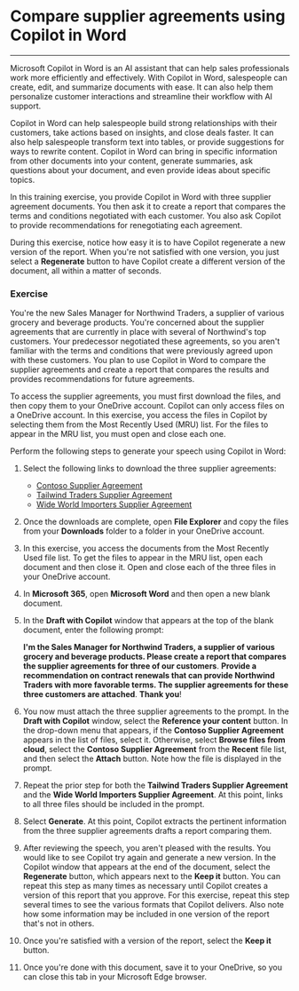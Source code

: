 
# Compare supplier agreements using Copilot in Word
---
Microsoft Copilot in Word is an AI assistant that can help sales professionals work more efficiently and effectively. With Copilot in Word, salespeople can create, edit, and summarize documents with ease. It can also help them personalize customer interactions and streamline their workflow with AI support.

Copilot in Word can help salespeople build strong relationships with their customers, take actions based on insights, and close deals faster. It can also help salespeople transform text into tables, or provide suggestions for ways to rewrite content. Copilot in Word can bring in specific information from other documents into your content, generate summaries, ask questions about your document, and even provide ideas about specific topics.

In this training exercise, you provide Copilot in Word with three supplier agreement documents. You then ask it to create a report that compares the terms and conditions negotiated with each customer. You also ask Copilot to provide recommendations for renegotiating each agreement.

During this exercise, notice how easy it is to have Copilot regenerate a new version of the report. When you're not satisfied with one version, you just select a **Regenerate** button to have Copilot create a different version of the document, all within a matter of seconds.

### Exercise

You're the new Sales Manager for Northwind Traders, a supplier of various grocery and beverage products. You're concerned about the supplier agreements that are currently in place with several of Northwind's top customers. Your predecessor negotiated these agreements, so you aren't familiar with the terms and conditions that were previously agreed upon with these customers. You plan to use Copilot in Word to compare the supplier agreements and create a report that compares the results and provides recommendations for future agreements.

To access the supplier agreements, you must first download the files, and then copy them to your OneDrive account. Copilot can only access files on a OneDrive account. In this exercise, you access the files in Copilot by selecting them from the Most Recently Used (MRU) list. For the files to appear in the MRU list, you must open and close each one.

Perform the following steps to generate your speech using Copilot in Word:

1.  Select the following links to download the three supplier agreements:
     -  [Contoso Supplier Agreement](https://edxinteractivepage.blob.core.windows.net/ms-4004/Contoso%20Supplier%20Agreement.docx)
     -  [Tailwind Traders Supplier Agreement](https://edxinteractivepage.blob.core.windows.net/ms-4004/Tailwind%20Traders%20Supplier%20Agreement.docx)
     -  [Wide World Importers Supplier Agreement](https://edxinteractivepage.blob.core.windows.net/ms-4004/Wide%20World%20Importers%20Supplier%20Agreement.docx)
2.  Once the downloads are complete, open **File Explorer** and copy the files from your **Downloads** folder to a folder in your OneDrive account.
3.  In this exercise, you access the documents from the Most Recently Used file list. To get the files to appear in the MRU list, open each document and then close it. Open and close each of the three files in your OneDrive account.
4.  In **Microsoft 365**, open **Microsoft Word** and then open a new blank document.
5.  In the **Draft with Copilot** window that appears at the top of the blank document, enter the following prompt:
    
    **I'm the Sales Manager for Northwind Traders, a supplier of various grocery and beverage products. Please create a report that compares the supplier agreements for three of our customers**. **Provide a recommendation on contract renewals that can provide Northwind Traders with more favorable terms. The supplier agreements for these three customers are attached**. **Thank you**!
6.  You now must attach the three supplier agreements to the prompt. In the **Draft with Copilot** window, select the **Reference your content** button. In the drop-down menu that appears, if the **Contoso Supplier Agreement** appears in the list of files, select it. Otherwise, select **Browse files from cloud**, select the **Contoso Supplier Agreement** from the **Recent** file list, and then select the **Attach** button. Note how the file is displayed in the prompt.
7.  Repeat the prior step for both the **Tailwind Traders Supplier Agreement** and the **Wide World Importers Supplier Agreement**. At this point, links to all three files should be included in the prompt.
8.  Select **Generate**. At this point, Copilot extracts the pertinent information from the three supplier agreements drafts a report comparing them.
9.  After reviewing the speech, you aren't pleased with the results. You would like to see Copilot try again and generate a new version. In the Copilot window that appears at the end of the document, select the **Regenerate** button, which appears next to the **Keep it** button. You can repeat this step as many times as necessary until Copilot creates a version of this report that you approve. For this exercise, repeat this step several times to see the various formats that Copilot delivers. Also note how some information may be included in one version of the report that's not in others.
10. Once you're satisfied with a version of the report, select the **Keep it** button.
11. Once you're done with this document, save it to your OneDrive, so you can close this tab in your Microsoft Edge browser.
